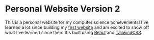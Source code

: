 # Personal Website Version 2

This is a personal website for my computer science achievements! I've learned a lot since building my [first website](https://github.com/kimberlycao/kimberlycao.github.io) and am excited to show off what I've learned since then. It's built using [React](https://reactjs.org/) and [TailwindCSS](https://tailwindcss.com/).
